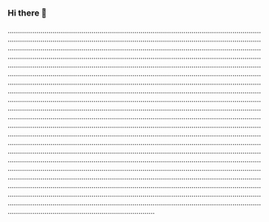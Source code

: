 ### Hi there 👋

....................................................................................................................................................................................................................................................................................................................................................................................................................................................................................................................................................................................................................................................................................................................................................................................................................................................................................................................................................................................................................................................................................................................................................................................................................................................................................................................................................................................................................................................................................................................................................................................................................................................................................................................................................................................................................................................................................................................................................................................................................................................................................................................................................................................................................................................................................................................................................................................................................................................................................................................................................................................................................................................................................................................................................................................